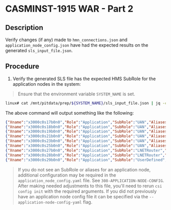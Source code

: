 # CASMINST-1915 WAR - Part 2
## Description
Verify changes (if any) made to `hmn_connections.json` and `application_node_config.json` have had the expected
results on the generated `sls_input_file.json`.

## Procedure
1. Verify the generated SLS file has the expected HMS SubRole for the application nodes in the system:
> Ensure that the environment variable `SYSTEM_NAME` is set.
```bash
linux# cat /mnt/pitdata/prep/${SYSTEM_NAME}/sls_input_file.json | jq -c '.Hardware[] | select(.ExtraProperties.Role == "Application") | { Xname: .Xname, Role: .ExtraProperties.Role, SubRole: .ExtraProperties.SubRole, Aliases: .ExtraProperties.Aliases }' 
```

The above command will output something like the following:
```json
{"Xname":"x3000c0s17b0n0","Role":"Application","SubRole":"UAN","Aliases":["uan01"]}
{"Xname":"x3000c0s18b0n0","Role":"Application","SubRole":"UAN","Aliases":["uan02"]}
{"Xname":"x3000c0s19b0n0","Role":"Application","SubRole":"UAN","Aliases":["uan03"]}
{"Xname":"x3000c0s21b0n0","Role":"Application","SubRole":"UAN","Aliases":["uan04"]}
{"Xname":"x3000c0s23b0n0","Role":"Application","SubRole":"UAN","Aliases":["uan05"]}
{"Xname":"x3000c0s25b0n0","Role":"Application","SubRole":"UAN","Aliases":["uan06"]}
{"Xname":"x3000c0s27b0n0","Role":"Application","SubRole":"LNETRouter","Aliases":["lnet01"]}
{"Xname":"x3000c0s28b0n0","Role":"Application","SubRole":"LNETRouter","Aliases":["lnet02"]}
{"Xname":"x3000c0s29b0n0","Role":"Application","SubRole":"UserDefined","Aliases":["slurm01"]}
```

> If you do not see an SubRole or aliases for an application node, additional configuration may be required in the 
> `application_node_config.yaml` file. See `308-APPLICATION-NODE-CONFIG`. After making needed adjustments to this file,
> you'll need to rerun `csi config init` with the required arguments. If you did not previously have an application 
> node config file it can be specified via the `--application-node-config-yaml` flag.
